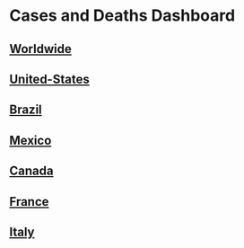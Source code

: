 # Cases and Deaths Dashboard

## [Worldwide](https://rpubs.com/data-studio/WORLD) 
## [United-States](https://rpubs.com/data-studio/USA_C)  
## [Brazil](https://rpubs.com/data-studio/BRAZIL)  
## [Mexico](https://rpubs.com/data-studio/MEXICO)  
## [Canada](https://rpubs.com/data-studio/CANADA)  
## [France](https://rpubs.com/data-studio/FRANCE)  
## [Italy](https://rpubs.com/data-studio/ITALY) 

